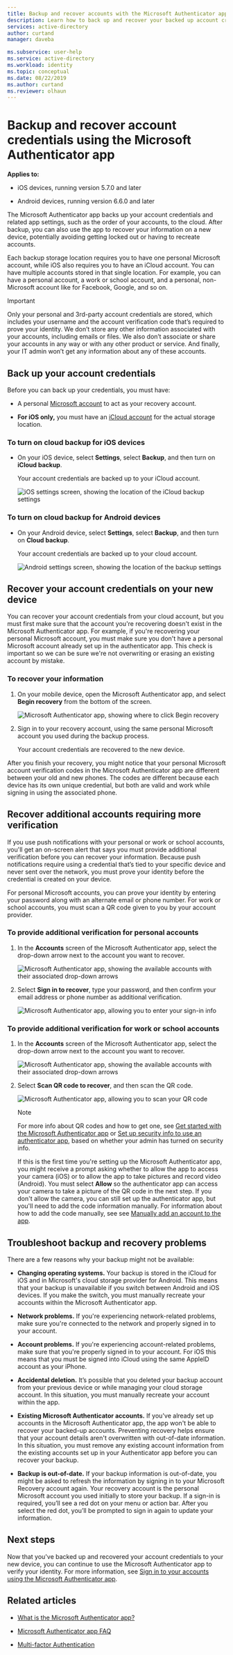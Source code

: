 ```yaml
---
title: Backup and recover accounts with the Microsoft Authenticator app - Azure AD
description: Learn how to back up and recover your backed up account credentials, using the Microsoft Authenticator app.
services: active-directory
author: curtand
manager: daveba

ms.subservice: user-help
ms.service: active-directory
ms.workload: identity
ms.topic: conceptual
ms.date: 08/22/2019
ms.author: curtand
ms.reviewer: olhaun
---
```


# Backup and recover account credentials using the Microsoft Authenticator app

**Applies to:**

- iOS devices, running version 5.7.0 and later

- Android devices, running version 6.6.0 and later

The Microsoft Authenticator app backs up your account credentials and related app settings, such as the order of your accounts, to the cloud. After backup, you can also use the app to recover your information on a new device, potentially avoiding getting locked out or having to recreate accounts.

Each backup storage location requires you to have one personal Microsoft account, while iOS also requires you to have an iCloud account. You can have multiple accounts stored in that single location. For example, you can have a personal account, a work or school account, and a personal, non-Microsoft account like for Facebook, Google, and so on.

> [!IMPORTANT]
> Only your personal and 3rd-party account credentials are stored, which includes your username and the account verification code that’s required to prove your identity. We don’t store any other information associated with your accounts, including emails or files. We also don’t associate or share your accounts in any way or with any other product or service. And finally, your IT admin won’t get any information about any of these accounts.

## Back up your account credentials

Before you can back up your credentials, you must have:

- A personal [Microsoft account](https://account.microsoft.com/account) to act as your recovery account.

- **For iOS only,** you must have an [iCloud account](https://www.icloud.com/) for the actual storage location.

### To turn on cloud backup for iOS devices

- On your iOS device, select **Settings**, select **Backup**, and then turn on **iCloud backup**.

    Your account credentials are backed up to your iCloud account.

    ![iOS settings screen, showing the location of the iCloud backup settings](./media/user-help-auth-app-backup-recovery/backup-and-recovery-turn-on.png)

### To turn on cloud backup for Android devices

- On your Android device, select **Settings**, select **Backup**, and then turn on **Cloud backup**.

    Your account credentials are backed up to your cloud account.

    ![Android settings screen, showing the location of the backup settings](./media/user-help-auth-app-backup-recovery/backup-and-recovery-turn-on-android.png)

## Recover your account credentials on your new device

You can recover your account credentials from your cloud account, but you must first make sure that the account you're recovering doesn't exist in the Microsoft Authenticator app. For example, if you're recovering your personal Microsoft account, you must make sure you don't have a personal Microsoft account already set up in the authenticator app. This check is important so we can be sure we're not overwriting or erasing an existing account by mistake.

### To recover your information

1. On your mobile device, open the Microsoft Authenticator app, and select **Begin recovery** from the bottom of the screen.

    ![Microsoft Authenticator app, showing where to click Begin recovery](./media/user-help-auth-app-backup-recovery/backup-and-recovery-begin-recovery.png)

2. Sign in to your recovery account, using the same personal Microsoft account you used during the backup process.

    Your account credentials are recovered to the new device.

After you finish your recovery, you might notice that your personal Microsoft account verification codes in the Microsoft Authenticator app are different between your old and new phones. The codes are different because each device has its own unique credential, but both are valid and work while signing in using the associated phone.

## Recover additional accounts requiring more verification

If you use push notifications with your personal or work or school accounts, you'll get an on-screen alert that says you must provide additional verification before you can recover your information. Because push notifications require using a credential that’s tied to your specific device and never sent over the network, you must prove your identity before the credential is created on your device.

For personal Microsoft accounts, you can prove your identity by entering your password along with an alternate email or phone number. For work or school accounts, you must scan a QR code given to you by your account provider.

### To provide additional verification for personal accounts

1. In the **Accounts** screen of the Microsoft Authenticator app, select the drop-down arrow next to the account you want to recover.

    ![Microsoft Authenticator app, showing the available accounts with their associated drop-down arrows](./media/user-help-auth-app-backup-recovery/backup-and-recovery-arrow.png)

2. Select **Sign in to recover**, type your password, and then confirm your email address or phone number as additional verification.

    ![Microsoft Authenticator app, allowing you to enter your sign-in info](./media/user-help-auth-app-backup-recovery/backup-and-recovery-sign-in.png)

### To provide additional verification for work or school accounts

1. In the **Accounts** screen of the Microsoft Authenticator app, select the drop-down arrow next to the account you want to recover.

    ![Microsoft Authenticator app, showing the available accounts with their associated drop-down arrows](./media/user-help-auth-app-backup-recovery/backup-and-recovery-additional-accts.png)

2. Select **Scan QR code to recover**, and then scan the QR code.

    ![Microsoft Authenticator app, allowing you to scan your QR code](./media/user-help-auth-app-backup-recovery/backup-and-recovery-scan-qr-code.png)

    >[!NOTE]
    >For more info about QR codes and how to get one, see [Get started with the Microsoft Authenticator app](https://docs.microsoft.com/azure/active-directory/user-help/user-help-auth-app-download-install) or [Set up security info to use an authenticator app](https://docs.microsoft.com/azure/active-directory/user-help/security-info-setup-auth-app), based on whether your admin has turned on security info.
    >
    >If this is the first time you're setting up the Microsoft Authenticator app, you might receive a prompt asking whether to allow the app to access your camera (iOS) or to allow the app to take pictures and record video (Android). You must select **Allow** so the authenticator app can access your camera to take a picture of the QR code in the next step. If you don't allow the camera, you can still set up the authenticator app, but you'll need to add the code information manually. For information about how to add the code manually, see see [Manually add an account to the app](user-help-auth-app-add-account-manual.md).

## Troubleshoot backup and recovery problems

There are a few reasons why your backup might not be available:

- **Changing operating systems.** Your backup is stored in the iCloud for iOS and in Microsoft's cloud storage provider for Android. This means that your backup is unavailable if you switch between Android and iOS devices. If you make the switch, you must manually recreate your accounts within the Microsoft Authenticator app.

- **Network problems.** If you're experiencing network-related problems, make sure you're connected to the network and properly signed in to your account.

- **Account problems.** If you're experiencing account-related problems, make sure that you're properly signed in to your account. For iOS this means that you must be signed into iCloud using the same AppleID account as your iPhone.

- **Accidental deletion.** It’s possible that you deleted your backup account from your previous device or while managing your cloud storage account. In this situation, you must manually recreate your account within the app.

- **Existing Microsoft Authenticator accounts.** If you've already set up accounts in the Microsoft Authenticator app, the app won't be able to recover your backed-up accounts. Preventing recovery helps ensure that your account details aren't overwritten with out-of-date information. In this situation, you must remove any existing account information from the existing accounts set up in your Authenticator app before you can recover your backup.

- **Backup is out-of-date.** If your backup information is out-of-date, you might be asked to refresh the information by signing in to your Microsoft Recovery account again. Your recovery account is the personal Microsoft account you used initially to store your backup. If a sign-in is required, you’ll see a red dot on your menu or action bar. After you select the red dot, you’ll be prompted to sign in again to update your information.

## Next steps

Now that you've backed up and recovered your account credentials to your new device, you can continue to use the Microsoft Authenticator app to verify your identity. For more information, see [Sign in to your accounts using the Microsoft Authenticator app](user-help-sign-in.md).

## Related articles

- [What is the Microsoft Authenticator app?](user-help-auth-app-overview.md)

- [Microsoft Authenticator app FAQ](user-help-auth-app-faq.md)

- [Multi-factor Authentication](https://docs.microsoft.com/azure/multi-factor-authentication/)
